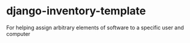 # django-inventory-template
For helping assign arbitrary elements of software to a specific user and computer
